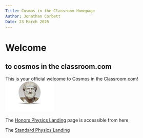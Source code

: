 ```yaml
---
Title: Cosmos in the Classroom Homepage
Author: Jonathan Corbett
Date: 23 March 2025
---
```

# Welcome

## to cosmos in the classroom.com

This is your official welcome to Cosmos in the Classroom.com!
<img src="aristotle.png" alt="Aristotle" width="30%" height="auto">

The [Honors Physics Landing] page is accessible from here

The [Standard Physics Landing]




<!-- document references are below -->

[Honors Physics Landing]: ../src/hphys_overview
[Aristotle]: aristotle.png

[Standard Physics Landing]: ../src/sphys_overview